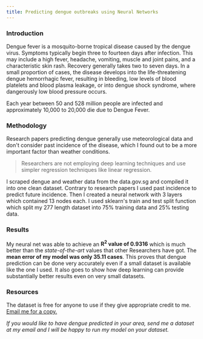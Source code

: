 ```yaml
---
title: Predicting dengue outbreaks using Neural Networks
---
```


### Introduction
Dengue fever is a mosquito-borne tropical disease caused by the dengue virus. Symptoms typically begin three to fourteen days after infection. This may include a high fever, headache, vomiting, muscle and joint pains, and a characteristic skin rash. Recovery generally takes two to seven days. In a small proportion of cases, the disease develops into the life-threatening dengue hemorrhagic fever, resulting in bleeding, low levels of blood platelets and blood plasma leakage, or into dengue shock syndrome, where dangerously low blood pressure occurs.

Each year between 50 and 528 million people are infected and approximately 10,000 to 20,000 die due to Dengue Fever.

### Methodology
Research papers predicting dengue generally use meteorological data and don't consider past incidence of the disease, which I found out to be a more important factor than weather conditions. 
>Researchers are not employing deep learning techniques and use simpler regression techniques like linear regression.

I scraped dengue and weather data from the data.gov.sg and compiled it into one clean dataset. Contrary to research papers I used past incidence to predict future incidence. Then I created a neural network with 3 layers which contained 13 nodes each. I used sklearn's train and test split function which split my 277 length dataset into 75% training data and 25% testing data.

### Results
My neural net was able to achieve an **R<sup>2</sup> value of 0.9316** which is much better than the *state-of-the-art* values that other Researchers have got. The **mean error of my model was only 35.11 cases**. This proves that dengue prediction can be done very accurately even if a small dataset is available like the one I used. It also goes to show how deep learning can provide substantially better results even on very small datasets.

<amp-img src="{{site.url}}/assets/images/dengue.png" layout="responsive" alt="Results" height="800" width="1220" ></amp-img>

### Resources
The dataset is free for anyone to use if they give appropriate credit to me.[ Email me for a copy.](mailto:tanejapalash@gmail.com)

*If you would like to have dengue predicted in your area, send me a dataset at my email and I will be happy to run my model on your dataset.*